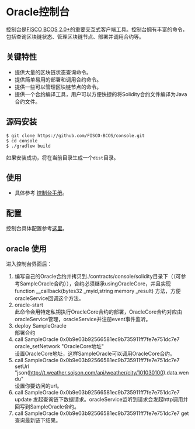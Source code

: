 
# Oracle控制台

控制台是[FISCO BCOS 2.0+](https://fisco-bcos-documentation.readthedocs.io/zh_CN/latest/)的重要交互式客户端工具。控制台拥有丰富的命令，包括查询区块链状态、管理区块链节点、部署并调用合约等。

## 关键特性

 - 提供大量的区块链状态查询命令。
 - 提供简单易用的部署和调用合约命令。
 - 提供一些可以管理区块链节点的命令。
 - 提供一个合约编译工具，用户可以方便快捷的将Solidity合约文件编译为Java合约文件。


## 源码安装
```
$ git clone https://github.com/FISCO-BCOS/console.git
$ cd console
$ ./gradlew build
```
如果安装成功，将在当前目录生成一个`dist`目录。

## 使用
- 具体参考 [控制台手册](https://fisco-bcos-documentation.readthedocs.io/zh_CN/latest/docs/manual/console.html)。


## 配置
控制台具体配置参考[这里](https://fisco-bcos-documentation.readthedocs.io/zh_CN/latest/docs/manual/console.html#id11)。

## oracle 使用 
  进入控制台界面后：
 1. 编写自己的Oracle合约并拷贝到./contracts/console/solidity目录下（（可参考SampleOracle合约）），合约必须继承usingOracleCore，并且实现 
  function __callback(bytes32 _myid,string memory _result) 方法，方便oracleService回调这个方法。
 2. oracle-start  
  此命令会用特定私钥执行OracleCore合约的部署，OracleCore合约对应由oracleService管理，oracleService并注册event事件监听。
 3. deploy SampleOracle  
   部署合约
 4. call SampleOracle 0x0b9e03b92566581ec9b735911ff7fe7e751dc7e7  oracle_setNetwork "OracleCore地址"   
  设置OracleCore地址，这样SampleOracle可以调用OracleCore合约。
 5. call SampleOracle 0x0b9e03b92566581ec9b735911ff7fe7e751dc7e7  setUrl "json(http://t.weather.sojson.com/api/weather/city/101030100).data.wendu"    
   设置你要访问的url。
 6. call SampleOracle 0x0b9e03b92566581ec9b735911ff7fe7e751dc7e7  update
   发起查询链下数据请求。oracleService监听到请求会发起http调用并回写到SampleOracle合约。
 7. call SampleOracle 0x0b9e03b92566581ec9b735911ff7fe7e751dc7e7  get  
    查询最新链下结果。
    


